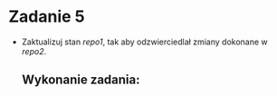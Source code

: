 # Zadanie 5
- Zaktualizuj	stan	_repo1_,	tak	aby	odzwierciedlał	zmiany	dokonane	w	_repo2_.
  ## Wykonanie zadania:
